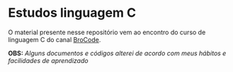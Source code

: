# Estudos linguagem C

O material presente nesse repositório vem ao encontro do curso de linguagem C do canal [BroCode](https://www.youtube.com/@BroCodez).

**OBS:** *Alguns documentos e códigos alterei de acordo com meus hábitos e facilidades de aprendizado*
